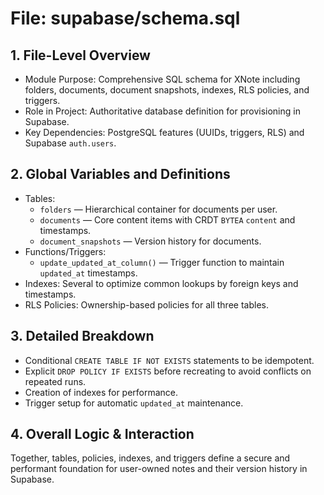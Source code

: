 # File: supabase/schema.sql

## 1. File-Level Overview

- Module Purpose: Comprehensive SQL schema for XNote including folders, documents, document snapshots, indexes, RLS policies, and triggers.
- Role in Project: Authoritative database definition for provisioning in Supabase.
- Key Dependencies: PostgreSQL features (UUIDs, triggers, RLS) and Supabase `auth.users`.

## 2. Global Variables and Definitions

- Tables:
  - `folders` — Hierarchical container for documents per user.
  - `documents` — Core content items with CRDT `BYTEA` `content` and timestamps.
  - `document_snapshots` — Version history for documents.
- Functions/Triggers:
  - `update_updated_at_column()` — Trigger function to maintain `updated_at` timestamps.
- Indexes: Several to optimize common lookups by foreign keys and timestamps.
- RLS Policies: Ownership-based policies for all three tables.

## 3. Detailed Breakdown

- Conditional `CREATE TABLE IF NOT EXISTS` statements to be idempotent.
- Explicit `DROP POLICY IF EXISTS` before recreating to avoid conflicts on repeated runs.
- Creation of indexes for performance.
- Trigger setup for automatic `updated_at` maintenance.

## 4. Overall Logic & Interaction

Together, tables, policies, indexes, and triggers define a secure and performant foundation for user-owned notes and their version history in Supabase.
